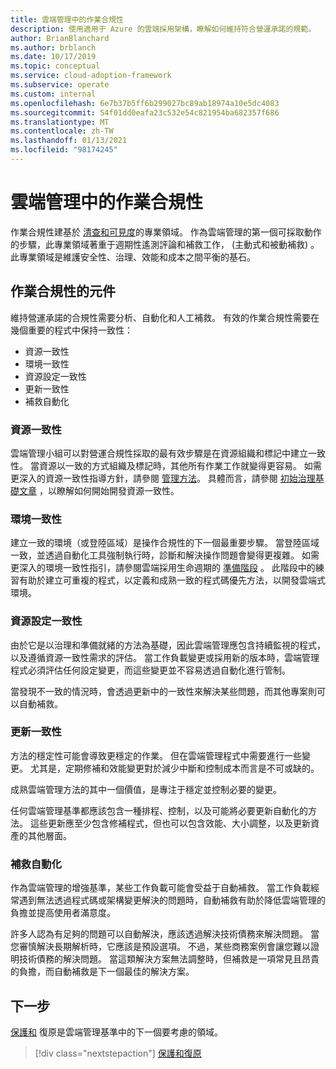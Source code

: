 ```yaml
---
title: 雲端管理中的作業合規性
description: 使用適用于 Azure 的雲端採用架構，瞭解如何維持符合營運承諾的規範。
author: BrianBlanchard
ms.author: brblanch
ms.date: 10/17/2019
ms.topic: conceptual
ms.service: cloud-adoption-framework
ms.subservice: operate
ms.custom: internal
ms.openlocfilehash: 6e7b37b5ff6b299027bc89ab18974a10e5dc4083
ms.sourcegitcommit: 54f01dd0eafa23c532e54c821954ba682357f686
ms.translationtype: MT
ms.contentlocale: zh-TW
ms.lasthandoff: 01/13/2021
ms.locfileid: "98174245"
---
```

# <a name="operational-compliance-in-cloud-management"></a>雲端管理中的作業合規性

作業合規性建基於 [清查和可見度](./inventory.md)的專業領域。 作為雲端管理的第一個可採取動作的步驟，此專業領域著重于週期性遙測評論和補救工作， (主動式和被動補救) 。 此專業領域是維護安全性、治理、效能和成本之間平衡的基石。

## <a name="components-of-operations-compliance"></a>作業合規性的元件

維持營運承諾的合規性需要分析、自動化和人工補救。 有效的作業合規性需要在幾個重要的程式中保持一致性：

- 資源一致性
- 環境一致性
- 資源設定一致性
- 更新一致性
- 補救自動化

### <a name="resource-consistency"></a>資源一致性

雲端管理小組可以對營運合規性採取的最有效步驟是在資源組織和標記中建立一致性。 當資源以一致的方式組織及標記時，其他所有作業工作就變得更容易。 如需更深入的資源一致性指導方針，請參閱 [管理方法](../../govern/index.md)。 具體而言，請參閱 [初始治理基礎文章](../../govern/initial-foundation.md) ，以瞭解如何開始開發資源一致性。

### <a name="environment-consistency"></a>環境一致性

建立一致的環境（或登陸區域）是操作合規性的下一個最重要步驟。 當登陸區域一致，並透過自動化工具強制執行時，診斷和解決操作問題會變得更複雜。 如需更深入的環境一致性指引，請參閱雲端採用生命週期的 [準備階段](../../ready/index.md) 。 此階段中的練習有助於建立可重複的程式，以定義和成熟一致的程式碼優先方法，以開發雲端式環境。

### <a name="resource-configuration-consistency"></a>資源設定一致性

由於它是以治理和準備就緒的方法為基礎，因此雲端管理應包含持續監視的程式，以及遵循資源一致性需求的評估。 當工作負載變更或採用新的版本時，雲端管理程式必須評估任何設定變更，而這些變更並不容易透過自動化進行管制。

當發現不一致的情況時，會透過更新中的一致性來解決某些問題，而其他專案則可以自動補救。

### <a name="update-consistency"></a>更新一致性

方法的穩定性可能會導致更穩定的作業。 但在雲端管理程式中需要進行一些變更。 尤其是，定期修補和效能變更對於減少中斷和控制成本而言是不可或缺的。

<!-- docutune:ignore "a cloud management methodology" -->

成熟雲端管理方法的其中一個價值，是專注于穩定並控制必要的變更。

任何雲端管理基準都應該包含一種排程、控制，以及可能將必要更新自動化的方法。 這些更新應至少包含修補程式，但也可以包含效能、大小調整，以及更新資產的其他層面。

### <a name="remediation-automation"></a>補救自動化

作為雲端管理的增強基準，某些工作負載可能會受益于自動補救。 當工作負載經常遇到無法透過程式碼或架構變更解決的問題時，自動補救有助於降低雲端管理的負擔並提高使用者滿意度。

許多人認為有足夠的問題可以自動解決，應該透過解決技術債務來解決問題。 當您審慎解決長期解析時，它應該是預設選項。 不過，某些商務案例會讓您難以證明技術債務的解決問題。 當這類解決方案無法調整時，但補救是一項常見且昂貴的負擔，而自動補救是下一個最佳的解決方案。

## <a name="next-steps"></a>下一步

[保護和](./protect.md) 復原是雲端管理基準中的下一個要考慮的領域。

> [!div class="nextstepaction"]
> [保護和復原](./protect.md)
